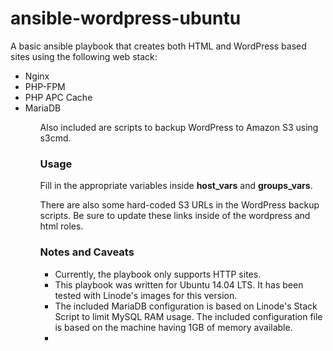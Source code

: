 <h1>ansible-wordpress-ubuntu</h1>

A basic ansible playbook that creates both HTML and WordPress based sites using the following web stack:

<ul>
	<li>Nginx</li>
	<li>PHP-FPM</li>
	<li>PHP APC Cache</li>
	<li>MariaDB</li>
<ul>

Also included are scripts to backup WordPress to Amazon S3 using s3cmd.

<h3>Usage</h3>

Fill in the appropriate variables inside <b>host_vars</b> and <b>groups_vars</b>.

There are also some hard-coded S3 URLs in the WordPress backup scripts. Be sure to update these links inside of the wordpress and html roles.

<h3>Notes and Caveats</h3>

<ul>
<li>Currently, the playbook only supports HTTP sites.</li>
<li>This playbook was written for Ubuntu 14.04 LTS. It has been tested with Linode's images for this version.</li>
<li>The included MariaDB configuration is based on Linode's Stack Script to limit MySQL RAM usage. The included configuration file is based on the machine having 1GB of memory available.<li>
</ul>